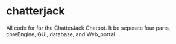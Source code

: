 # chatterjack
All code for for the ChatterJack Chatbot. It be seperate four parts, coreEngine, GUI, database, and Web_portal
